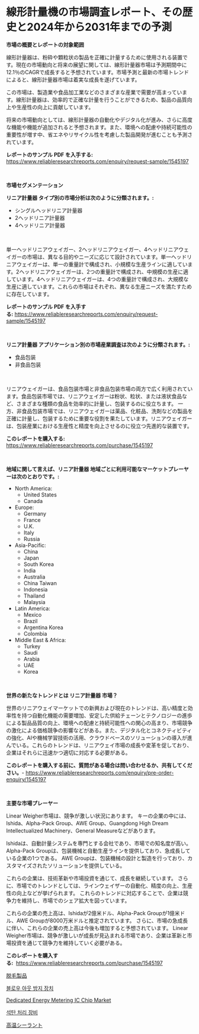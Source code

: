 <p><h1>線形計量機の市場調査レポート、その歴史と2024年から2031年までの予測</h1></p><p><strong>市場の概要とレポートの対象範囲</strong></p>
<p><p>線形計量器は、粉砕や顆粒状の製品を正確に計量するために使用される装置です。現在の市場動向と将来の展望に関しては、線形計量器市場は予測期間中に12.1％のCAGRで成長すると予想されています。市場予測と最新の市場トレンドによると、線形計量器市場は着実な成長を遂げています。</p><p>この市場は、製造業や食品加工業などのさまざまな産業で需要が高まっています。線形計量器は、効率的で正確な計量を行うことができるため、製品の品質向上や生産性の向上に貢献しています。</p><p>将来の市場動向としては、線形計量器の自動化やデジタル化が進み、さらに高度な機能や機能が追加されると予想されます。また、環境への配慮や持続可能性の重要性が増す中、省エネやリサイクル性を考慮した製品開発が進むことも予測されています。</p></p>
<p><strong>レポートのサンプル PDF を入手する:</strong> <a href="https://www.reliableresearchreports.com/enquiry/request-sample/1545197">https://www.reliableresearchreports.com/enquiry/request-sample/1545197</a></p>
<p>&nbsp;</p>
<p><strong>市場セグメンテーション</strong></p>
<p><strong>リニア計量器 タイプ別の市場分析は次のように分類されます。:</strong></p>
<p><ul><li>シングルヘッドリニア計量器</li><li>2ヘッドリニア計量器</li><li>4ヘッドリニア計量器</li></ul></p>
<p>&nbsp;</p>
<p><p>単一ヘッドリニアウェイガー、2ヘッドリニアウェイガー、4ヘッドリニアウェイガーの市場は、異なる目的やニーズに応じて設計されています。単一ヘッドリニアウェイガーは、単一の重量計で構成され、小規模な生産ラインに適しています。2ヘッドリニアウェイガーは、2つの重量計で構成され、中規模の生産に適しています。4ヘッドリニアウェイガーは、4つの重量計で構成され、大規模な生産に適しています。これらの市場はそれぞれ、異なる生産ニーズを満たすために存在しています。</p></p>
<p><strong>レポートのサンプル PDF を入手する:</strong>&nbsp;<a href="https://www.reliableresearchreports.com/enquiry/request-sample/1545197">https://www.reliableresearchreports.com/enquiry/request-sample/1545197</a></p>
<p>&nbsp;</p>
<p><strong> リニア計量器 アプリケーション別の市場産業調査は次のように分類されます。:</strong></p>
<p><ul><li>食品包装</li><li>非食品包装</li></ul></p>
<p>&nbsp;</p>
<p><p>リニアウェイガーは、食品包装市場と非食品包装市場の両方で広く利用されています。食品包装市場では、リニアウェイガーは粉状、粒状、または液状食品など、さまざまな種類の食品を効率的に計量し、包装するのに役立ちます。 一方、非食品包装市場では、リニアウェイガーは薬品、化粧品、洗剤などの製品を正確に計量し、包装するために重要な役割を果たしています。リニアウェイガーは、包装産業における生産性と精度を向上させるのに役立つ先進的な装置です。</p></p>
<p><strong>このレポートを購入する:</strong>&nbsp; <a href="https://www.reliableresearchreports.com/purchase/1545197">https://www.reliableresearchreports.com/purchase/1545197</a></p>
<p>&nbsp;</p>
<p><strong>地域に関して言えば、リニア計量器 地域ごとに利用可能なマーケットプレーヤーは次のとおりです。:</strong></p>
<p><ul>
    <li>
        North America:
        <ul>
            <li>United States</li>
            <li>Canada</li>
        </ul>
    </li>
    <li>
        Europe:
        <ul>
            <li>Germany</li>
            <li>France</li>
            <li>U.K.</li>
            <li>Italy</li>
            <li>Russia</li>
        </ul>
    </li>
    <li>
        Asia-Pacific:
        <ul>
            <li>China</li>
            <li>Japan</li>
            <li>South Korea</li>
            <li>India</li>
            <li>Australia</li>
            <li>China Taiwan</li>
            <li>Indonesia</li>
            <li>Thailand</li>
            <li>Malaysia</li>
        </ul>
    </li>
    <li>
        Latin America:
        <ul>
            <li>Mexico</li>
            <li>Brazil</li>
            <li>Argentina Korea</li>
            <li>Colombia</li>
        </ul>
    </li>
    <li>
        Middle East & Africa:
        <ul>
            <li>Turkey</li>
            <li>Saudi</li>
            <li>Arabia</li>
            <li>UAE</li>
            <li>Korea</li>
        </ul>
    </li>
    </ul></p>
<p>&nbsp;</p>
<p><strong>世界の新たなトレンドとは リニア計量器 市場？</strong></p>
<p><p>世界のリニアウェイマーケットでの新興および現在のトレンドは、高い精度と効率性を持つ自動化機能の需要増加、安定した供給チェーンとテクノロジーの進歩による製品品質の向上、環境への配慮と持続可能性への関心の高まり、市場競争の激化による価格競争の影響などがある。また、デジタル化とコネクティビティの強化、AIや機械学習技術の活用、クラウドベースのソリューションの導入が進んでいる。これらのトレンドは、リニアウェイ市場の成長や変革を促しており、企業はそれらに迅速かつ適切に対応する必要がある。</p></p>
<p><strong>このレポートを購入する前に、質問がある場合は問い合わせるか、共有してください。</strong>- <a href="https://www.reliableresearchreports.com/enquiry/pre-order-enquiry/1545197">https://www.reliableresearchreports.com/enquiry/pre-order-enquiry/1545197</a></p>
<p>&nbsp;</p>
<p><strong>主要な市場プレーヤー</strong></p>
<p><p>Linear Weigher市場は、競争が激しい状況にあります。 キーの企業の中には、Ishida、Alpha-Pack Group、AWE Group、Guangdong High Dream Intellectualized Machinery、General Measureなどがあります。</p><p>Ishidaは、自動計量システムを専門とする会社であり、市場での知名度が高い。 Alpha-Pack Groupは、包装機械と自動生産ラインを提供しており、急成長している企業の1つである。 AWE Groupは、包装機械の設計と製造を行っており、カスタマイズされたソリューションを提供している。</p><p>これらの企業は、技術革新や市場投資を通じて、成長を継続しています。 さらに、市場でのトレンドとしては、ラインウェイザーの自動化、精度の向上、生産性の向上などが挙げられます。 これらのトレンドに対応することで、企業は競争力を維持し、市場でのシェア拡大を図っています。</p><p>これらの企業の売上高は、Ishidaが2億米ドル、Alpha-Pack Groupが1億米ドル、AWE Groupが8000万米ドルと推定されています。 さらに、市場の急成長に伴い、これらの企業の売上高は今後も増加すると予想されています。 Linear Weigher市場は、競争が激しいが成長が見込まれる市場であり、企業は革新と市場投資を通じて競争力を維持していく必要がある。</p></p>
<p><strong>このレポートを購入する:</strong>&nbsp;&nbsp;<a href="https://www.reliableresearchreports.com/purchase/1545197">https://www.reliableresearchreports.com/purchase/1545197</a></p>
<p><p><a href="https://medium.com/@elishelacruz56456/%E3%83%98%E3%82%A2%E3%83%AA%E3%83%A0%E3%83%BC%E3%83%90%E3%83%AB%E8%A3%BD%E5%93%81%E3%81%AE%E5%B8%82%E5%A0%B4%E8%A6%8F%E6%A8%A1-cagr-%E3%83%88%E3%83%AC%E3%83%B3%E3%83%89-2024%E5%B9%B4-2030%E5%B9%B4-c8059b77ecb8">脱毛製品</a></p><p><a href="https://medium.com/@sophieinleeds/%EB%B8%94%EB%A1%9C%EC%9A%B0-%EC%95%84%EC%9B%83-%EB%B0%A9%EC%A7%80%EC%9E%A5%EC%B9%98-%EC%8B%9C%EC%9E%A5-%EC%A0%90%EC%9C%A0%EC%9C%A8-%EB%B3%80%ED%99%94%EC%99%80-%EC%8B%9C%EC%9E%A5-%EC%84%B1%EC%9E%A5-%ED%8A%B8%EB%A0%8C%EB%93%9C-2024-2031-a02428ceeae8">블로우 아웃 방지 장치</a></p><p><a href="https://github.com/Sinjinluong3e0awx2m195k76/Market-Research-Report-List-1/blob/main/dedicated-energy-metering-ic-chip-market.md">Dedicated Energy Metering IC Chip Market</a></p><p><a href="https://github.com/darrellockm3ytan895656/Market-Research-Report-List-1/blob/main/538510612922.md">석탄 처리 장비</a></p><p><a href="https://medium.com/@alliegrater55/2024%E5%B9%B4%E3%81%8B%E3%82%892031%E5%B9%B4%E3%81%BE%E3%81%A7%E3%81%AE%E6%9C%9F%E9%96%93%E3%81%AB%E4%BA%88%E6%B8%AC%E3%81%95%E3%82%8C%E3%82%8B%E9%AB%98%E6%B8%A9%E3%82%B7%E3%83%BC%E3%83%A9%E3%83%B3%E3%83%88%E5%B8%82%E5%A0%B4%E3%81%AE%E5%88%86%E6%9E%90%E3%81%A8%E3%82%B5%E3%82%A4%E3%82%BA%E4%BA%88%E6%B8%AC-7ab1a4fbd4b2">高温シーラント</a></p></p>